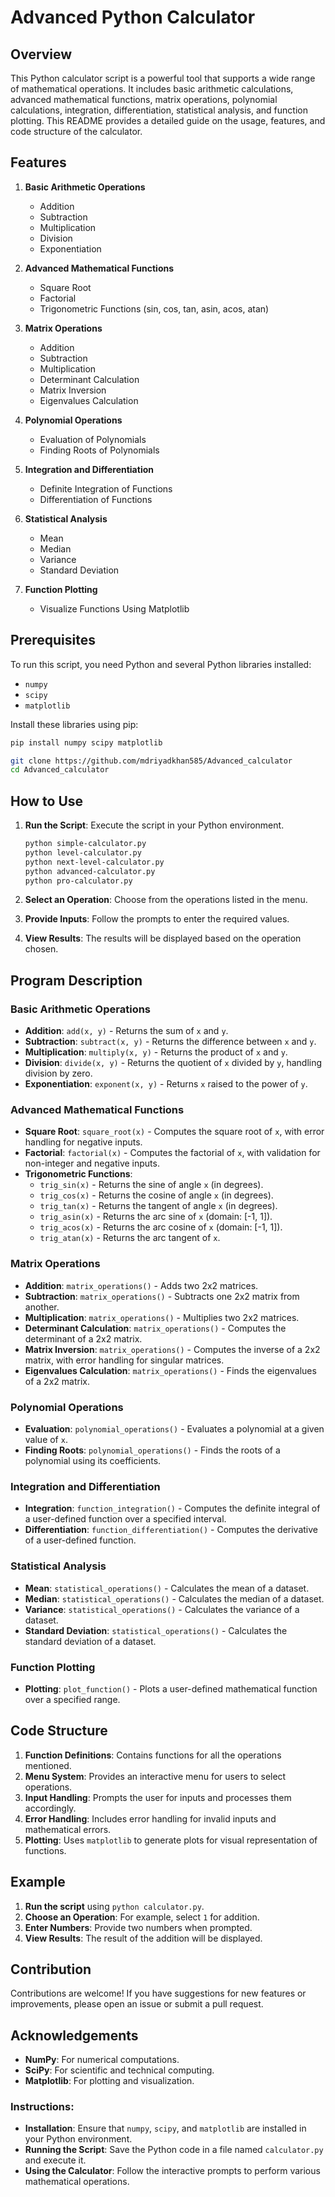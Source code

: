 # Advanced Python Calculator

## Overview

This Python calculator script is a powerful tool that supports a wide range of mathematical operations. It includes basic arithmetic calculations, advanced mathematical functions, matrix operations, polynomial calculations, integration, differentiation, statistical analysis, and function plotting. This README provides a detailed guide on the usage, features, and code structure of the calculator.

## Features

1. **Basic Arithmetic Operations**
   - Addition
   - Subtraction
   - Multiplication
   - Division
   - Exponentiation

2. **Advanced Mathematical Functions**
   - Square Root
   - Factorial
   - Trigonometric Functions (sin, cos, tan, asin, acos, atan)

3. **Matrix Operations**
   - Addition
   - Subtraction
   - Multiplication
   - Determinant Calculation
   - Matrix Inversion
   - Eigenvalues Calculation

4. **Polynomial Operations**
   - Evaluation of Polynomials
   - Finding Roots of Polynomials

5. **Integration and Differentiation**
   - Definite Integration of Functions
   - Differentiation of Functions

6. **Statistical Analysis**
   - Mean
   - Median
   - Variance
   - Standard Deviation

7. **Function Plotting**
   - Visualize Functions Using Matplotlib

## Prerequisites

To run this script, you need Python and several Python libraries installed:

- `numpy`
- `scipy`
- `matplotlib`

Install these libraries using pip:

```bash
pip install numpy scipy matplotlib
```
```bash
git clone https://github.com/mdriyadkhan585/Advanced_calculator
cd Advanced_calculator
```

## How to Use

1. **Run the Script**: Execute the script in your Python environment.

   ```bash
   python simple-calculator.py
   python level-calculator.py
   python next-level-calculator.py
   python advanced-calculator.py
   python pro-calculator.py
   ```

2. **Select an Operation**: Choose from the operations listed in the menu.

3. **Provide Inputs**: Follow the prompts to enter the required values.

4. **View Results**: The results will be displayed based on the operation chosen.

## Program Description

### Basic Arithmetic Operations

- **Addition**: `add(x, y)` - Returns the sum of `x` and `y`.
- **Subtraction**: `subtract(x, y)` - Returns the difference between `x` and `y`.
- **Multiplication**: `multiply(x, y)` - Returns the product of `x` and `y`.
- **Division**: `divide(x, y)` - Returns the quotient of `x` divided by `y`, handling division by zero.
- **Exponentiation**: `exponent(x, y)` - Returns `x` raised to the power of `y`.

### Advanced Mathematical Functions

- **Square Root**: `square_root(x)` - Computes the square root of `x`, with error handling for negative inputs.
- **Factorial**: `factorial(x)` - Computes the factorial of `x`, with validation for non-integer and negative inputs.
- **Trigonometric Functions**: 
  - `trig_sin(x)` - Returns the sine of angle `x` (in degrees).
  - `trig_cos(x)` - Returns the cosine of angle `x` (in degrees).
  - `trig_tan(x)` - Returns the tangent of angle `x` (in degrees).
  - `trig_asin(x)` - Returns the arc sine of `x` (domain: [-1, 1]).
  - `trig_acos(x)` - Returns the arc cosine of `x` (domain: [-1, 1]).
  - `trig_atan(x)` - Returns the arc tangent of `x`.

### Matrix Operations

- **Addition**: `matrix_operations()` - Adds two 2x2 matrices.
- **Subtraction**: `matrix_operations()` - Subtracts one 2x2 matrix from another.
- **Multiplication**: `matrix_operations()` - Multiplies two 2x2 matrices.
- **Determinant Calculation**: `matrix_operations()` - Computes the determinant of a 2x2 matrix.
- **Matrix Inversion**: `matrix_operations()` - Computes the inverse of a 2x2 matrix, with error handling for singular matrices.
- **Eigenvalues Calculation**: `matrix_operations()` - Finds the eigenvalues of a 2x2 matrix.

### Polynomial Operations

- **Evaluation**: `polynomial_operations()` - Evaluates a polynomial at a given value of `x`.
- **Finding Roots**: `polynomial_operations()` - Finds the roots of a polynomial using its coefficients.

### Integration and Differentiation

- **Integration**: `function_integration()` - Computes the definite integral of a user-defined function over a specified interval.
- **Differentiation**: `function_differentiation()` - Computes the derivative of a user-defined function.

### Statistical Analysis

- **Mean**: `statistical_operations()` - Calculates the mean of a dataset.
- **Median**: `statistical_operations()` - Calculates the median of a dataset.
- **Variance**: `statistical_operations()` - Calculates the variance of a dataset.
- **Standard Deviation**: `statistical_operations()` - Calculates the standard deviation of a dataset.

### Function Plotting

- **Plotting**: `plot_function()` - Plots a user-defined mathematical function over a specified range.

## Code Structure

1. **Function Definitions**: Contains functions for all the operations mentioned.
2. **Menu System**: Provides an interactive menu for users to select operations.
3. **Input Handling**: Prompts the user for inputs and processes them accordingly.
4. **Error Handling**: Includes error handling for invalid inputs and mathematical errors.
5. **Plotting**: Uses `matplotlib` to generate plots for visual representation of functions.

## Example

1. **Run the script** using `python calculator.py`.
2. **Choose an Operation**: For example, select `1` for addition.
3. **Enter Numbers**: Provide two numbers when prompted.
4. **View Results**: The result of the addition will be displayed.

## Contribution

Contributions are welcome! If you have suggestions for new features or improvements, please open an issue or submit a pull request.

## Acknowledgements

- **NumPy**: For numerical computations.
- **SciPy**: For scientific and technical computing.
- **Matplotlib**: For plotting and visualization.


### Instructions:

- **Installation**: Ensure that `numpy`, `scipy`, and `matplotlib` are installed in your Python environment.
- **Running the Script**: Save the Python code in a file named `calculator.py` and execute it.
- **Using the Calculator**: Follow the interactive prompts to perform various mathematical operations.
